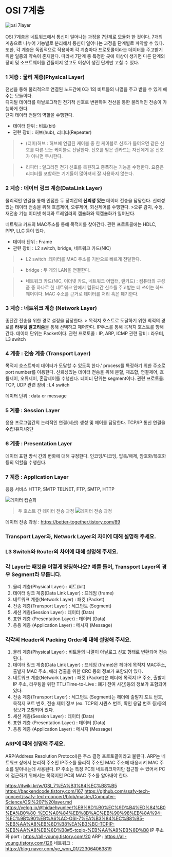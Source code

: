 # OSI 7계층  
![osi 7layer](https://github.com/kksshh0612/cs_study/assets/74577811/c18ddf0e-aca5-412d-914d-81a7f75360fa)  
<br />
OSI 7계층은 네트워크에서 통신이 일어나는 과정을 7단계로 모듈화 한 것이다. 
7개의 계층으로 나누어 기능별로 분리해서 통신이 일어나는 과정을 단계별로 파악할 수 있다.
또한, 각 계층은 독립적으로 작용하며 각 계층마다 프로토콜이라는 데이터를 주고받기 위한 일종의 약속이 존재한다.
따라서 7단계 중 특정한 곳에 이상이 생기면 다른 단계의 장비 및 소프트웨어를 건들이지 않고도 이상이 생긴 단계만 고칠 수 있다.

### 1 계층 : 물리 계층(Physical Layer)

전선을 통해 물리적으로 연결된 노드간에 0과 1의 비트들의 나열을 주고 받을 수 있게 해주는 모듈이다.  
디지털 데이터를 아날로그적인 전기적 신호로 변환하여 전선을 통한 물리적인 전송이 가능하게 한다.  
단지 데이터 전달의 역할을 수행한다.
- 데이터 단위 : 비트(bit)
- 관련 장비 : 허브(hub), 리피터(Repeater)

> - (더미)허브
>  : 허브에 연결된 케이블 중 한 케이블로 신호가 들어오면 같은 신호를 다른 모든 케이블로 전달한다. 신호를 받은 랜카드는 자신에게 온 신호가 아니면 무시한다.

> - 리피터
>  : 일그러진 전기 신호를 복원하고 증폭하는 기능을 수행한다. 요즘은 리피터를 포함하는 기기들이 많아져서 잘 사용하지 않는다.

### 2 계층 : 데이터 링크 계층(DataLink Layer)

물리적인 연결을 통해 인접한 두 장치간의 **신뢰성 있는** 데이터 전송을 담당한다. 
신뢰성 있는 데이터 전송을 위해 흐름제어, 오류제어, 회선제어를 수행한다. >오류 감지, 수정, 재전송 기능
이더넷 헤더와 트레일러의 캡슐화와 역캡슐화가 일어난다.

네트워크 카드의 MAC주소를 통해 목적지를 찾아간다.
관련 프로토콜에는 HDLC, PPP, LLC 등이 있다.

- 데이터 단위 : Frame
- 관련 장비 : L2 switch, bridge, 네트워크 카드(NIC)

> - L2 switch
>   :데이터를 MAC 주소를 기반으로 빠르게 전달한다.

> - bridge
>   : 두 개의 LAN을 연결한다.

> - 네트워크 카드(NIC, 이더넷 카드, 네트워크 어댑터, 랜카드)
>   : 컴퓨터의 구성품 중 하나로 한 네트워크 안에서 컴퓨터간 신호를 주고받는 데 쓰이는 하드웨어이다. MAC 주소를 근거로 데이터를 처리 혹은 폐기한다.

### 3 계층 : 네트워크 계층 (Network Layer)
종단간 전송을 위한 경로 설정을 담당한다. > 목적지 호스트로 도달하기 위한 최적의 경로를 **라우팅 알고리즘**을 통해 선택하고 제어한다.
IP주소를 통해 목적지 호스트를 향해 간다.
데이터 단위는 Packet이다.
관련 프로토콜 : IP, ARP, ICMP
관련 장비 : 라우터, L3 switch

### 4 계층 : 전송 계층 (Transport Layer)
목적지 호스트까지 데이터가 도달할 수 있도록 한다.'
process를 특정하기 위한 주소로 port number를 이용한다.
신뢰성있는 데이터 전송을 위해 분할, 재조합, 연결제어, 흐름제어, 오류제어, 혼잡제어를 수행한다.
데이터 단위는 segment이다.
관련 프로토콜: TCP, UDP
관련 장비 : L4 switch

데이터 단위  : data or message
### 5 계층 : Session Layer
응용 프로그램간의 논리적인 연결(세션) 생성 및 제어를 담당한다.
TCP/IP 통신 연결을 수립/유지/중단

### 6 계층 : Presentation Layer
데이터 표현 방식 간의 변화에 대해 규정한다.
인코딩/디코딩, 압축/해제, 암호화/복호화 등의 역할을 수행한다.

### 7 계층 : Application Layer
응용 서비스 HTTP, SMTP
TELNET, FTP, SMTP, HTTP


![데이터 캡슐화](https://github.com/kksshh0612/cs_study/assets/74577811/3c925fe5-53f6-4fee-9bb7-8a0d0f4fc247)


> 두 호스트 간 데이터 전송 과정
 ![데이터 전송 과정](https://github.com/kksshh0612/cs_study/assets/74577811/7eeca275-9c59-4459-b62d-0962491aba50)

데이터 전송 과정 : https://better-together.tistory.com/89


### Transport Layer와, Network Layer의 차이에 대해 설명해 주세요.

### L3 Switch와 Router의 차이에 대해 설명해 주세요.

### 각 Layer는 패킷을 어떻게 명칭하나요? 예를 들어, Transport Layer의 경우 Segment라 부릅니다.
1. 물리 계층(Physical Layer) : 비트(bit)
2. 데이터 링크 계층(Data Link Layer) : 프레임 (frame)
3. 네트워크 계층(Network Layer) : 패킷 (Packet)
4. 전송 계층(Transport Layer) : 세그먼트 (Segment)
5. 세션 계층(Session Layer) : 데이터 (Data)
6. 표현 계층 (Presentation Layer) : 데이터 (Data)
7. 응용 계층 (Application Layer) : 메시지 (Message)
   
### 각각의 Header의 Packing Order에 대해 설명해 주세요.
1. 물리 계층(Physical Layer) : 비트들의 나열이 아날로그 신호 형태로 변환되어 전송된다.
2. 데이터 링크 계층(Data Link Layer) : 프레임 (frame)은 헤더에 목적지 MAC주소, 출발지 MAC 주소, 에러 검출을 위한 CRC 등의 정보가 포함되어 있다.
3. 네트워크 계층(Network Layer) : 패킷 (Packet)은 헤더에 목적지 IP 주소, 출발지 IP 주소, 라우팅을 위한 TTL(Time-to-Live : 폐기 잔여 시간)등의 정보가 포함되어 있다.
4. 전송 계층(Transport Layer) : 세그먼트 (Segment)는 헤더에 출발지 포트 번호, 목적지 포트 번호, 전송 제어 정보 (ex. TCP의 시퀀스 번호, 확인 응답 번호 등)등의 정보가 포함되어 있다.
5. 세션 계층(Session Layer) : 데이터 (Data)
6. 표현 계층 (Presentation Layer) : 데이터 (Data)
7. 응용 계층 (Application Layer) : 메시지 (Message)

### ARP에 대해 설명해 주세요.
ARP(Address Resolution Protocol)은 주소 결정 프로토콜이라고 불린다.
ARP는 네트워크 상에서 논리적 주소인 IP주소를 물리적 주소인 MAC 주소에 대응시켜 MAC 주소를 알아내는데 사용된다.
IP 주소는 특정 PC의 네트워크까지만 접근할 수 있어서 PC에 접근하기 위해서는 목적지인 PC의 MAC 주소를 알아내야 한다.



https://itwiki.kr/w/OSI_7%EA%B3%84%EC%B8%B5
https://backendcode.tistory.com/167
https://github.com/ssafy-tech-concert/ssafy-tech-concert/blob/master/Computer-Science/OSI%207%20layer.md
https://velog.io/@hidaehyunlee/%EB%8D%B0%EC%9D%B4%ED%84%B0%EA%B0%80-%EC%A0%84%EB%8B%AC%EB%90%98%EB%8A%94-%EC%9B%90%EB%A6%AC-OSI-7%EA%B3%84%EC%B8%B5-%EB%AA%A8%EB%8D%B8%EA%B3%BC-TCPIP-%EB%AA%A8%EB%8D%B8#5-tcpip-%EB%AA%A8%EB%8D%B8
IP 주소와 port : https://all-young.tistory.com/20
ARP : https://all-young.tistory.com/126
네트워크 : https://blog.naver.com/ye_won_01/223064063819
